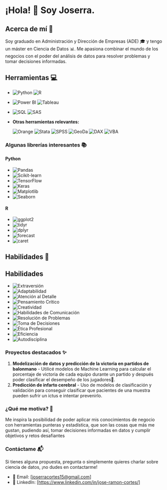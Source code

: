 # ¡Hola! 👋 Soy Joserra.

## Acerca de mí 🚀

Soy graduado en Administración y Dirección de Empresas (ADE) 🎓 y tengo un máster en Ciencia de Datos 📊. Me apasiona combinar el mundo de los negocios con el poder del análisis de datos para resolver problemas y tomar decisiones informadas. 

## Herramientas 💻

- ![Python](https://img.shields.io/badge/-Python-yellow?style=flat&logo=python&logoColor=white)
  ![R](https://img.shields.io/badge/-R-blue?style=flat&logo=r&logoColor=white)
- ![Power BI](https://img.shields.io/badge/-Power%20BI-f2c811?style=flat&logo=power-bi&logoColor=black)
  ![Tableau](https://img.shields.io/badge/-Tableau-E97627?style=flat&logo=tableau&logoColor=white)
- ![SQL](https://img.shields.io/badge/-SQL-orange?style=flat&logo=sql&logoColor=white)
  ![SAS](https://img.shields.io/badge/-SAS-1D6FAC?style=flat&logo=sas&logoColor=white)
- **Otras herramientas relevantes:**

  ![Orange](https://img.shields.io/badge/-Orange-FFA500?style=flat)
  ![Stata](https://img.shields.io/badge/-Stata-094486?style=flat)
  ![SPSS](https://img.shields.io/badge/-SPSS-1F77B4?style=flat)
  ![GeoDa](https://img.shields.io/badge/-GeoDa-78C3FB?style=flat)
  ![DAX](https://img.shields.io/badge/-DAX-00BCF2?style=flat)
  ![VBA](https://img.shields.io/badge/-VBA-5F2D91?style=flat)

### Algunas librerías interesantes 📚

#### Python
- ![Pandas](https://img.shields.io/badge/Pandas-blue?style=flat&logo=pandas&logoColor=white)
- ![Scikit-learn](https://img.shields.io/badge/Scikit--learn-orange?style=flat&logo=scikit-learn&logoColor=white)
- ![TensorFlow](https://img.shields.io/badge/TensorFlow-yellow?style=flat&logo=tensorflow&logoColor=white)
- ![Keras](https://img.shields.io/badge/Keras-red?style=flat&logo=keras&logoColor=white)
- ![Matplotlib](https://img.shields.io/badge/Matplotlib-magenta?style=flat&logo=matplotlib&logoColor=white)
- ![Seaborn](https://img.shields.io/badge/Seaborn-teal?style=flat&logo=seaborn&logoColor=white)

#### R
- ![ggplot2](https://img.shields.io/badge/ggplot2-red?style=flat&logo=r&logoColor=white)
- ![tidyr](https://img.shields.io/badge/tidyr-blue?style=flat&logo=r&logoColor=white)
- ![dplyr](https://img.shields.io/badge/dplyr-green?style=flat&logo=r&logoColor=white)
- ![forecast](https://img.shields.io/badge/forecast-orange?style=flat&logo=r&logoColor=white)
- ![caret](https://img.shields.io/badge/caret-purple?style=flat&logo=r&logoColor=white)

## Habilidades 🧑

## Habilidades

- ![Extraversión](https://img.shields.io/badge/-Extraversión-blue?style=flat)
- ![Adaptabilidad](https://img.shields.io/badge/-Adaptabilidad-green?style=flat)
- ![Atención al Detalle](https://img.shields.io/badge/-Atención%20al%20Detalle-yellow?style=flat)
- ![Pensamiento Crítico](https://img.shields.io/badge/-Pensamiento%20Crítico-red?style=flat)
- ![Creatividad](https://img.shields.io/badge/-Creatividad-orange?style=flat)
- ![Habilidades de Comunicación](https://img.shields.io/badge/-Habilidades%20de%20Comunicación-purple?style=flat)
- ![Resolución de Problemas](https://img.shields.io/badge/-Resolución%20de%20Problemas-cyan?style=flat)
- ![Toma de Decisiones](https://img.shields.io/badge/-Toma%20de%20Decisiones-brown?style=flat)
- ![Ética Profesional](https://img.shields.io/badge/-Ética%20Profesional-lightblue?style=flat)
- ![Eficiencia](https://img.shields.io/badge/-Eficiencia-pink?style=flat)
- ![Autodisciplina](https://img.shields.io/badge/-Autodisciplina-lightgreen?style=flat)



### Proyectos destacados ✨

1. **Modelización de datos y predicción de la victoria en partidos de balonmano** - Utilicé modelos de Machine Learning para calcular el porcentaje de victoria de cada equipo durante un partido y después poder clasificar el desempeño de los jugadores🥇.
2. **Predicción de infarto cerebral** - Uso de modelos de clasificación y validación para conseguir clasificar que pacientes de una muestra pueden sufrir un ictus e intentar prevenirlo.

### ¿Qué me motiva? 🌟

Me inspira la posibilidad de poder aplicar mis conocimientos de negocio con herramientas punteras y estadística, que son las cosas que más me gustan, pudiendo así, tomar decisiones informadas en datos y cumplir objetivos y retos desafiantes

### Contáctame 📬

Si tienes alguna propuesta, pregunta o simplemente quieres charlar sobre ciencia de datos, ¡no dudes en contactarme!

- 📧 Email: [joserracortes15@gmail.com]
- 🔗 LinkedIn: [https://www.linkedin.com/in/jose-ramon-cortes/]

